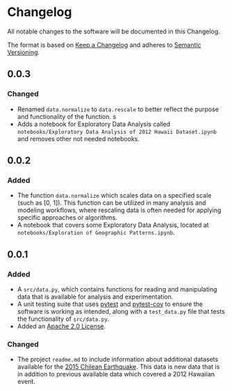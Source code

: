 # Changelog
All notable changes to the software will be documented in this Changelog.

The format is based on [Keep a Changelog](http://keepachangelog.com/en/1.0.0/) 
and adheres to [Semantic Versioning](http://semver.org/spec/v2.0.0.html). 

## 0.0.3
### Changed
- Renamed `data.normalize` to `data.rescale` to better reflect the 
purpose and functionality of the function. s
- Adds a notebook for Exploratory Data Analysis called 
`notebooks/Exploratory Data Analysis of 2012 Hawaii Dataset.ipynb` and 
removes other not needed notebooks. 

## 0.0.2 
### Added 
- The function `data.normalize` which scales data on a specified scale 
(such as [0, 1]). This function can be utilized in many analysis and 
modeling workflows, where rescaling data is often needed for applying 
specific approaches or algorithms. 
- A notebook that covers some Exploratory Data Analysis, located at 
`notebooks/Exploration of Geographic Patterns.ipynb`.  

## 0.0.1
### Added

- A `src/data.py`, which contains functions for reading and manipulating 
data that is available for analysis and experimentation. 
- A unit testing suite that uses [pytest](https://docs.pytest.org/en/latest/) 
and [pytest-cov](https://pypi.org/project/pytest-cov/) to 
ensure the software is working as intended, along with a `test_data.py` 
file that tests the functionality of `src/data.py`. 
- Added an [Apache 2.0 License](https://www.apache.org/licenses/LICENSE-2.0).

### Changed 
- The project `readme.md` to include information about additional datasets 
available for the [2015 Chilean Earthquake](https://earthquake.usgs.gov/earthquakes/eventpage/us20003k7a/executive). 
This data is new data that is in addition to previous available data 
which covered a 2012 Hawaiian event. 